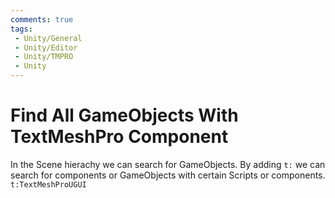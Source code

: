 ```yaml
---
comments: true
tags:
 - Unity/General
 - Unity/Editor
 - Unity/TMPRO
 - Unity
---
```


# Find All GameObjects With TextMeshPro Component
In the Scene hierachy we can search for GameObjects. By adding `t:` we can search for components or GameObjects with certain Scripts or components.
`t:TextMeshProUGUI`